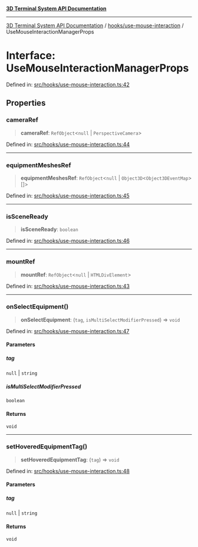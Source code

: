 [**3D Terminal System API Documentation**](../../../README.md)

***

[3D Terminal System API Documentation](../../../README.md) / [hooks/use-mouse-interaction](../README.md) / UseMouseInteractionManagerProps

# Interface: UseMouseInteractionManagerProps

Defined in: [src/hooks/use-mouse-interaction.ts:42](https://github.com/Dicommunitas/ThreeJS_Terminal_3D/blob/c0b82ba8679b8f85845255448514bad599eca08d/src/hooks/use-mouse-interaction.ts#L42)

## Properties

### cameraRef

> **cameraRef**: `RefObject`\<`null` \| `PerspectiveCamera`\>

Defined in: [src/hooks/use-mouse-interaction.ts:44](https://github.com/Dicommunitas/ThreeJS_Terminal_3D/blob/c0b82ba8679b8f85845255448514bad599eca08d/src/hooks/use-mouse-interaction.ts#L44)

***

### equipmentMeshesRef

> **equipmentMeshesRef**: `RefObject`\<`null` \| `Object3D`\<`Object3DEventMap`\>[]\>

Defined in: [src/hooks/use-mouse-interaction.ts:45](https://github.com/Dicommunitas/ThreeJS_Terminal_3D/blob/c0b82ba8679b8f85845255448514bad599eca08d/src/hooks/use-mouse-interaction.ts#L45)

***

### isSceneReady

> **isSceneReady**: `boolean`

Defined in: [src/hooks/use-mouse-interaction.ts:46](https://github.com/Dicommunitas/ThreeJS_Terminal_3D/blob/c0b82ba8679b8f85845255448514bad599eca08d/src/hooks/use-mouse-interaction.ts#L46)

***

### mountRef

> **mountRef**: `RefObject`\<`null` \| `HTMLDivElement`\>

Defined in: [src/hooks/use-mouse-interaction.ts:43](https://github.com/Dicommunitas/ThreeJS_Terminal_3D/blob/c0b82ba8679b8f85845255448514bad599eca08d/src/hooks/use-mouse-interaction.ts#L43)

***

### onSelectEquipment()

> **onSelectEquipment**: (`tag`, `isMultiSelectModifierPressed`) => `void`

Defined in: [src/hooks/use-mouse-interaction.ts:47](https://github.com/Dicommunitas/ThreeJS_Terminal_3D/blob/c0b82ba8679b8f85845255448514bad599eca08d/src/hooks/use-mouse-interaction.ts#L47)

#### Parameters

##### tag

`null` | `string`

##### isMultiSelectModifierPressed

`boolean`

#### Returns

`void`

***

### setHoveredEquipmentTag()

> **setHoveredEquipmentTag**: (`tag`) => `void`

Defined in: [src/hooks/use-mouse-interaction.ts:48](https://github.com/Dicommunitas/ThreeJS_Terminal_3D/blob/c0b82ba8679b8f85845255448514bad599eca08d/src/hooks/use-mouse-interaction.ts#L48)

#### Parameters

##### tag

`null` | `string`

#### Returns

`void`
